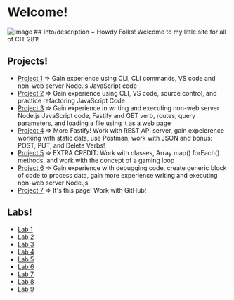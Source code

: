 # Welcome!
<img src="https://images.unsplash.com/photo-1587620962725-abab7fe55159?ixlib=rb-4.0.3&ixid=M3wxMjA3fDB8MHxzZWFyY2h8NHx8cHJvZ3JhbW1pbmd8ZW58MHx8MHx8fDA%3D&auto=format&fit=crop&w=1400&q=60" alt="Image">
## Into/description
+ Howdy Folks! Welcome to my little site for all of CIT 281! 

## Projects!
+ [Project 1]()
	=> Gain experience using CLI, CLI commands, VS code and non-web server Node.js JavaScript code
+ [Project 2](url)
	=> Gain experience using CLI, VS code, source control, and practice refactoring JavaScript Code
+ [Project 3](url)
	=> Gain experience in writing and executing non-web server Node.js JavaScript code, Fastify and GET verb, routes, query parameters, and loading a file using it as a web page
+ [Project 4](url)
	=> More Fastify! Work with REST API server, gain expeierence working with static data, use Postman, work with JSON and bonus: POST, PUT, and Delete Verbs!
+ [Project 5](url)
	=> EXTRA CREDIT: Work with classes, Array map() forEach() methods, and work with the concept of a gaming loop
+ [Project 6](url)
	=> Gain experience with debugging code, create generic block of code to process data, gain more experience writing and executing non-web server Node.js
+ [Project 7](url)
	=> It's this page! Work with GitHub!

## Labs!
+ [Lab 1](url)
+ [Lab 2](url)
+ [Lab 3](url)
+ [Lab 4](url)
+ [Lab 5](url)
+ [Lab 6](url)
+ [Lab 7](url)
+ [Lab 8](url)
+ [Lab 9](url)

